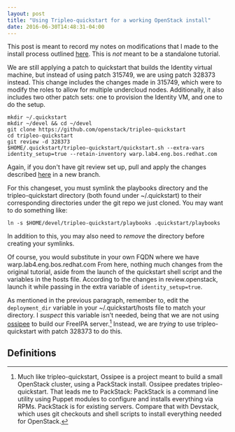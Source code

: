 ```yaml
---
layout: post
title: "Using Tripleo-quickstart for a working OpenStack install"
date: 2016-06-30T14:48:31-04:00
---
```


This post is meant to record my notes on modifications that I made to the install
process outlined [here](http://adam.younglogic.com/2016/05/freeipa-tripleo-undercloud/).
This is *not* meant to be a standalone tutorial.

We are still applying a patch to quickstart that builds the Identity virtual machine,
but instead of using patch 315749, we are using patch 328373 instead. This change
includes the changes made in 315749, which were to modify the roles to allow for
multiple undercloud nodes. Additionally, it also includes two other patch sets: one to
provision the Identity VM, and one to do the setup.

```
mkdir ~/.quickstart
mkdir ~/devel && cd ~/devel
git clone https://github.com/openstack/tripleo-quickstart
cd tripleo-quickstart
git review -d 328373
$HOME/.quickstart/tripleo-quickstart/quickstart.sh --extra-vars identity_setup=true --retain-inventory warp.lab4.eng.bos.redhat.com
```

Again, if you don't have git review set up, pull and apply the changes described
[here](https://review.openstack.org/#/c/328373/) in a new branch.

For this changeset, you must symlink the playbooks directory and the tripleo-quickstart
directory (both found under ~/.quickstart) to their corresponding directories under the
git repo we just cloned. You may want to do something like:  
```
ln -s $HOME/devel/tripleo-quickstart/playbooks .quickstart/playbooks
```

In addition to this, you may also need to *remove* the directory before creating your symlinks.

Of course, you would substitute in your own FQDN where we have warp.lab4.eng.bos.redhat.com
From here, nothing much changes from the original tutorial, aside from the launch of the
quickstart shell script and the variables in the hosts file. According to the changes in
review.openstack, launch it while passing in the extra variable of `identity_setup=true`.

As mentioned in the previous paragraph,  remember to, edit the `deployment_dir` variable in your
~/.quickstart/hosts file to match your directory. I *suspect* this variable isn't needed, being
that we are not using [ossipee](https://github.com/admiyo/ossipee) to build our FreeIPA server.[^1]
Instead, we are *trying* to use tripleo-quickstart with patch 328373 to do this.

Definitions
-----------

[^1]: Much like tripleo-quickstart, Ossipee is a project meant to build a small OpenStack cluster, using a PackStack install. Ossipee predates tripleo-quickstart. That leads me to PackStack: PackStack is a command line utility using Puppet modules to configure and installs everything via RPMs. PackStack is for existing servers. Compare that with Devstack, which uses git checkouts and shell scripts to install everything needed for OpenStack.
